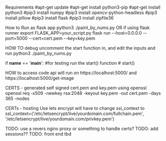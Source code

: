 Requirements
#apt-get update
#apt-get install python3-pip
#apt-get install python3
#pip3 install numpy
#pip3 install opencv-python-headless
#pip3 install pillow 
#pip3 install flask
#pip3 install zipfile36

How to Run as flask app
 python3 ./paint_by_nums.py 
OR if using flask runner 
export FLASK_APP=your_script.py
flask run --host=0.0.0.0 --port=5000 --cert=cert.pem --key=key.pem



HOW TO debug
uncomment the start function in, and edit the inputs and run  python3 ./paint_by_nums.py

if __name__ == '__main__':
    #for testing run the start() function
    #  start()

HOW to access code
api will run on https://localhost:5000/ and https://localhost:5000/get-image


CERTS - generated  self signed cert.pem and key.pem using openssl
openssl req -x509 -newkey rsa:2048 -keyout key.pem -out cert.pem -days 365 -nodes

CERTs - hosting
Use lets encrypt will have to change ssl_context to ssl_context=('/etc/letsencrypt/live/yourdomain.com/fullchain.pem', '/etc/letsencrypt/live/yourdomain.com/privkey.pem')

TODO: use a revers nginx proxy or something to handle certs?
TODO: add sessions??
TODO: front end tbd
